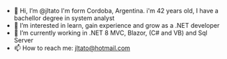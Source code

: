 - 👋 Hi, I’m @jltato I'm form Cordoba, Argentina. i'm 42 years old, I have a bachellor degree in system analyst
- 👀 I’m interested in learn, gain experience and grow as a .NET developer
- 🌱 I’m currently working in .NET 8 MVC, Blazor, (C# and VB) and Sql Server
- 📫 How to reach me: jltato@hotmail.com

<!---
jltato/jltato is a ✨ special ✨ repository because its `README.md` (this file) appears on your GitHub profile.
You can click the Preview link to take a look at your changes.
--->
